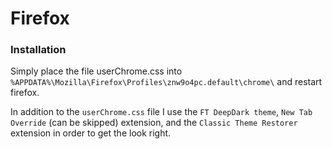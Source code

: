 # Firefox
### Installation
Simply place the file userChrome.css into `%APPDATA%\Mozilla\Firefox\Profiles\znw9o4pc.default\chrome\` and restart firefox.

In addition to the `userChrome.css` file I use the `FT DeepDark theme`, `New Tab Override` (can be skipped) extension, and the `Classic Theme Restorer` extension in order to get the look right.
